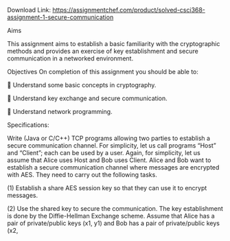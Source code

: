 Download Link: https://assignmentchef.com/product/solved-csci368-assignment-1-secure-communication
<br>
<p class="message-text">Aims

<p class="message-text">This assignment aims to establish a basic familiarity with the cryptographic methods and provides an exercise of key establishment and secure communication in a networked environment.

<p class="message-text">Objectives On completion of this assignment you should be able to:

<p class="message-text"> Understand some basic concepts in cryptography.

<p class="message-text"> Understand key exchange and secure communication.

<p class="message-text"> Understand network programming.

<p class="message-text">Specifications:

<p class="message-text">Write (Java or C/C++) TCP programs allowing two parties to establish a secure communication channel. For simplicity, let us call programs “Host” and “Client”; each can be used by a user. Again, for simplicity, let us assume that Alice uses Host and Bob uses Client. Alice and Bob want to establish a secure communication channel where messages are encrypted with AES. They need to carry out the following tasks.

<p class="message-text">(1) Establish a share AES session key so that they can use it to encrypt messages.

<p class="message-text">(2) Use the shared key to secure the communication. The key establishment is done by the Diffie-Hellman Exchange scheme. Assume that Alice has a pair of private/public keys (x1, y1) and Bob has a pair of private/public keys (x2,